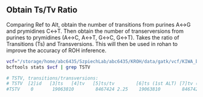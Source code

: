 
## Obtain Ts/Tv Ratio
Comparing Ref to Alt, obtain the number of transitions from purines A↔G and prymidines C↔T. Then obtain the number of transerversions from purines to prymidines (A↔C, A↔T, G↔C, G↔T). Takes the ratio of Transitions (Ts) and Transversions. This will then be used in rohan to improve the accuracy of ROH inference. 

```bash
vcf="/storage/home/abc6435/SzpiechLab/abc6435/KROH/data/gatk/vcf/KIWA_bi.vcf.gz" 
bcftools stats $vcf | grep TSTV

# TSTV, transitions/transversions:
# TSTV  [2]id   [3]ts   [4]tv   [5]ts/tv        [6]ts (1st ALT) [7]tv (1st ALT) [8]ts/tv (1st ALT)
#TSTV    0       19063810        8467424 2.25    19063810        8467424 2.25
```